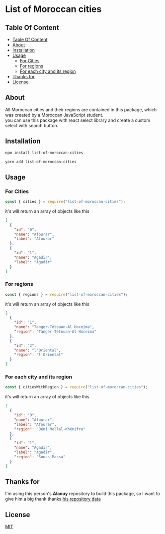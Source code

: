 <h1>List of Moroccan cities</h1>

## Table Of Content

- [Table Of Content](#table-of-content)
- [About](#about)
- [Installation](#installation)
- [Usage](#usage)
  - [For Cities](#for-cities)
  - [For regions](#for-regions)
  - [For each city and its region](#for-each-city-and-its-region)
- [Thanks for](#thanks-for)
- [License](#license)

## About

All Moroccan cities and their regions are contained in this package, which was created by a Moroccan JavaScript student.<br/>
you can use this package with react select library and create a custom select with search button.

## Installation

```sh
npm install list-of-moroccan-cities
```

```sh
yarn add list-of-moroccan-cities
```

## Usage

### For Cities

```js
const { cities } = require("list-of-moroccan-cities");
```

it's will return an array of objects like this

```json
[
  {
    "id": "0",
    "name": "Afourar",
    "label": "Afourar"
  },
  {
    "id": "1",
    "name": "Agadir",
    "label": "Agadir"
  }
]
```

### For regions

```js
const { regions } = require("list-of-moroccan-cities");
```

it's will return an array of objects like this

```json
[
  {
    "id": "1",
    "name": "Tanger-Tétouan-Al Hoceïma",
    "region": "Tanger-Tétouan-Al Hoceïma"
  },
  {
    "id": "2",
    "name": "l'Oriental",
    "region": "l'Oriental"
  }
]
```

### For each city and its region

```js
const { citiesWithRegion } = require("list-of-moroccan-cities");
```

it's will return an array of objects like this

```json
[
  {
    "id": "0",
    "name": "Afourar",
    "label": "Afourar",
    "region": "Béni Mellal-Khénifra"
  },
  {
    "id": "1",
    "name": "Agadir",
    "label": "Agadir",
    "region": "Souss-Massa"
  }
]
```

## Thanks for

I'm using this person's **Alaouy** repository to build this package, so I want to give him a big thank thanks.[his repository data](https://github.com/alaouy/sql-moroccan-cities)

## License

[MIT](./LICENSE)
